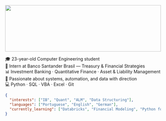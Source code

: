 <!-- Wave SVG Background -->
<img src="https://raw.githubusercontent.com/daria-stanilevici/daria-stanilevici/main/wave-header.svg" width="100%" height="150px" />

🎓 23-year-old Computer Engineering student  
💼 Intern at Banco Santander Brasil — Treasury & Financial Strategies  
📊 Investment Banking · Quantitative Finance · Asset & Liability Management  
🧠 Passionate about systems, automation, and data with direction  
💻 Python · SQL · VBA · Excel · Git

```json
{
  "interests": ["IB", "Quant", "ALM", "Data Structuring"],
  "languages": ["Portuguese", "English", "German"],
  "currently_learning": ["Databricks", "Financial Modeling", "Python for Finance"]
}

